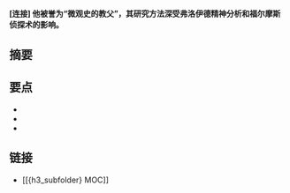 #### [连接] 他被誉为“微观史的教父”，其研究方法深受弗洛伊德精神分析和福尔摩斯侦探术的影响。


## 摘要


## 要点

- 
- 
- 

## 链接

- [[{h3_subfolder} MOC]]

